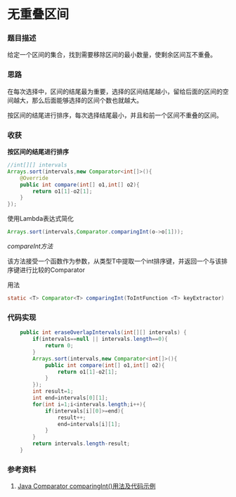 # 无重叠区间

### 题目描述

给定一个区间的集合，找到需要移除区间的最小数量，使剩余区间互不重叠。

### 思路

在每次选择中，区间的结尾最为重要，选择的区间结尾越小，留给后面的区间的空间越大，那么后面能够选择的区间个数也就越大。

按区间的结尾进行排序，每次选择结尾最小，并且和前一个区间不重叠的区间。

### 收获

**按区间的结尾进行排序**

```java
//int[][] intervals
Arrays.sort(intervals,new Comparator<int[]>(){
    @Override
    public int compare(int[] o1,int[] o2){
        return o1[1]-o2[1];
    }
});
```

使用Lambda表达式简化

```java
Arrays.sort(intervals,Comparator.comparingInt(o->o[1]));
```

*compareInt方法*

该方法接受一个函数作为参数，从类型T中提取一个int排序键，并返回一个与该排序键进行比较的Comparator

用法

```java
static <T> Comparator<T> comparingInt(ToIntFunction <T> keyExtractor)
```

### 代码实现

```java
    public int eraseOverlapIntervals(int[][] intervals) {
        if(intervals==null || intervals.length==0){
            return 0;
        }
        Arrays.sort(intervals,new Comparator<int[]>(){
            public int compare(int[] o1,int[] o2){
                return o1[1]-o2[1];
            }
        });
        int result=1;
        int end=intervals[0][1];
        for(int i=1;i<intervals.length;i++){
            if(intervals[i][0]>=end){
                result++;
                end=intervals[i][1];
            }
        }
        return intervals.length-result;
    }
```



### 参考资料

1. [Java Comparator comparingInt()用法及代码示例](https://vimsky.com/examples/usage/comparator-comparingint-in-java-with-examples.html)